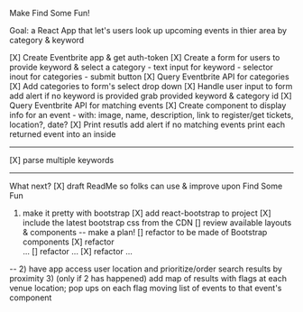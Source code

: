 Make Find Some Fun!

Goal: a React App that let's users look up upcoming events in thier area by category & keyword 

[X] Create Eventbrite app & get auth-token
[X] Create a form for users to provide keyword & select a category
    - text input for keyword
    - selector inout for categories
    - submit button
[X] Query Eventbrite API for categories 
[X] Add categories to form's select drop down
[X] Handle user input to form 
    add alert if no keyword is provided
    grab provided keyword & category id
[X] Query Eventbrite API for matching events
[X] Create component to display info for an event <Event />
    - with: image, name, description, link to register/get tickets, location?, date?
[X] Print resutls
    add alert if no matching events
    print each returned event into an <Event /> inside <EventsList />

--- 
[X] parse multiple keywords

---
What next? 
[X] draft ReadMe so folks can use & improve upon Find Some Fun

1) make it pretty with bootstrap
[X] add react-bootstrap to project
[X] include the latest bootstrap css from the CDN
[] review available layouts & components -- make a plan!
[] refactor <App /> to be made of Bootstrap components
[X] refactor <Form /> ...
[] refactor <EventsList /> ...
[X] refactor <Event /> ... 

--
2) have app access user location and prioritize/order search results by proximity
3) (only if 2 has happened) add map of results with flags at each venue location; pop ups on each flag moving list of events to that event's component